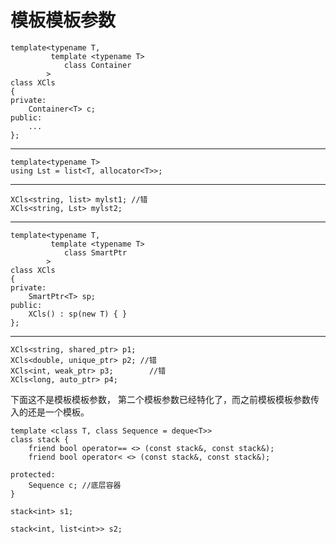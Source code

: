 # 模板模板参数

    template<typename T,
             template <typename T>
                class Container
            >
    class XCls
    {
    private:
        Container<T> c;
    public:
        ...
    };
------------------
    template<typename T>
    using Lst = list<T, allocator<T>>;
------------------
    XCls<string, list> mylst1; //错
    XCls<string, Lst> mylst2;

------------------

    template<typename T,
             template <typename T>
                class SmartPtr
            >
    class XCls
    {
    private:
        SmartPtr<T> sp;
    public:
        XCls() : sp(new T) { }
    };
------------------
    XCls<string, shared_ptr> p1;
    XCls<double, unique_ptr> p2; //错
    XCls<int, weak_ptr> p3;        //错
    XCls<long, auto_ptr> p4;

下面这不是模板模板参数， 第二个模板参数已经特化了，而之前模板模板参数传入的还是一个模板。

    template <class T, class Sequence = deque<T>>
    class stack {
        friend bool operator== <> (const stack&, const stack&);
        friend bool operator< <> (const stack&, const stack&);

    protected:
        Sequence c; //底层容器
    }

    stack<int> s1;

    stack<int, list<int>> s2;
